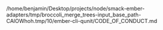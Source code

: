 /home/benjamin/Desktop/projects/node/smack-ember-adapters/tmp/broccoli_merge_trees-input_base_path-CAlOWhoh.tmp/10/ember-cli-qunit/CODE_OF_CONDUCT.md